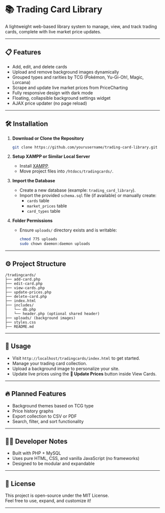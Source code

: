 
# 📚 Trading Card Library

A lightweight web-based library system to manage, view, and track trading cards, complete with live market price updates.

---

## 📋 Features

- Add, edit, and delete cards
- Upload and remove background images dynamically
- Grouped types and rarities by TCG (Pokémon, Yu-Gi-Oh!, Magic, Lorcana)
- Scrape and update live market prices from PriceCharting
- Fully responsive design with dark mode
- Floating, collapsible background settings widget
- AJAX price updater (no page reload)

---

## 🛠 Installation

1. **Download or Clone the Repository**
   ```bash
   git clone https://github.com/yourusername/trading-card-library.git
   ```

2. **Setup XAMPP or Similar Local Server**
   - Install [XAMPP](https://www.apachefriends.org/).
   - Move project files into `/htdocs/tradingcards/`.

3. **Import the Database**
   - Create a new database (example: `trading_card_library`).
   - Import the provided `schema.sql` file (if available) or manually create:
     - `cards` table
     - `market_prices` table
     - `card_types` table

4. **Folder Permissions**
   - Ensure `uploads/` directory exists and is writable:
     ```bash
     chmod 775 uploads
     sudo chown daemon:daemon uploads
     ```

---

## ⚙️ Project Structure

```
/tradingcards/
├── add-card.php
├── edit-card.php
├── view-cards.php
├── update-prices.php
├── delete-card.php
├── index.html
├── includes/
│   └── db.php
│   └── header.php (optional shared header)
├── uploads/ (background images)
├── styles.css
├── README.md
```

---

## 🚀 Usage

- Visit `http://localhost/tradingcards/index.html` to get started.
- Manage your trading card collection.
- Upload a background image to personalize your site.
- Update live prices using the **🔄 Update Prices** button inside View Cards.

---

## 🔥 Planned Features

- Background themes based on TCG type
- Price history graphs
- Export collection to CSV or PDF
- Search, filter, and sort functionality

---

## 👨‍💻 Developer Notes

- Built with PHP + MySQL
- Uses pure HTML, CSS, and vanilla JavaScript (no frameworks)
- Designed to be modular and expandable

---

## 📜 License

This project is open-source under the MIT License.  
Feel free to use, expand, and customize it!

---